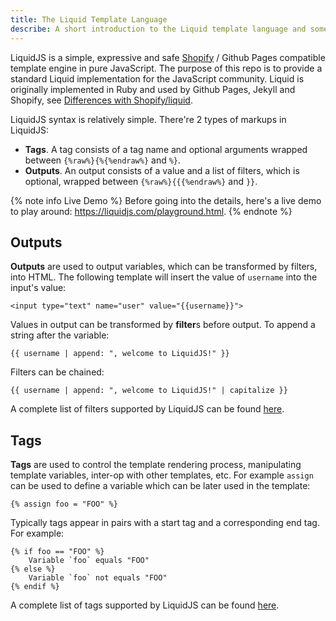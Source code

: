 ```yaml
---
title: The Liquid Template Language
describe: A short introduction to the Liquid template language and some simple demos.
---
```


LiquidJS is a simple, expressive and safe [Shopify][shopify/liquid] / Github Pages compatible template engine in pure JavaScript. The purpose of this repo is to provide a standard Liquid implementation for the JavaScript community. Liquid is originally implemented in Ruby and used by Github Pages, Jekyll and Shopify, see [Differences with Shopify/liquid][diff].

LiquidJS syntax is relatively simple. There're 2 types of markups in LiquidJS:

- **Tags**. A tag consists of a tag name and optional arguments wrapped between `{%raw%}{%{%endraw%}` and `%}`.
- **Outputs**. An output consists of a value and a list of filters, which is optional, wrapped between `{%raw%}{{{%endraw%}` and `}}`.

{% note info Live Demo %}
Before going into the details, here's a live demo to play around: <https://liquidjs.com/playground.html>.
{% endnote %}

## Outputs

**Outputs** are used to output variables, which can be transformed by filters, into HTML. The following template will insert the value of `username` into the input's value:

```liquid
<input type="text" name="user" value="{{username}}">
```

Values in output can be transformed by **filter**s before output. To append a string after the variable:

```liquid
{{ username | append: ", welcome to LiquidJS!" }}
```

Filters can be chained:

```liquid
{{ username | append: ", welcome to LiquidJS!" | capitalize }}
```

A complete list of filters supported by LiquidJS can be found [here](../filters/overview.html).

## Tags

**Tags** are used to control the template rendering process, manipulating template variables, inter-op with other templates, etc. For example `assign` can be used to define a variable which can be later used in the template:

```liquid
{% assign foo = "FOO" %}
```

Typically tags appear in pairs with a start tag and a corresponding end tag. For example:

```liquid
{% if foo == "FOO" %}
    Variable `foo` equals "FOO"
{% else %}
    Variable `foo` not equals "FOO"
{% endif %}
```

A complete list of tags supported by LiquidJS can be found [here](../tags/overview.html).

[shopify/liquid]: https://github.com/Shopify/liquid
[diff]: ./differences.html
